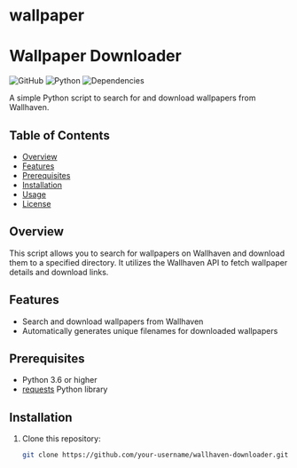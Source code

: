 # wallpaper
# Wallpaper Downloader

![GitHub](https://img.shields.io/github/license/versus2004/wallpaper)
![Python](https://img.shields.io/badge/python-3.6%2B-blue)
![Dependencies](https://img.shields.io/badge/dependencies-requests-brightgreen)

A simple Python script to search for and download wallpapers from Wallhaven.

## Table of Contents
- [Overview](#overview)
- [Features](#features)
- [Prerequisites](#prerequisites)
- [Installation](#installation)
- [Usage](#usage)
- [License](#license)

## Overview
This script allows you to search for wallpapers on Wallhaven and download them to a specified directory. It utilizes the Wallhaven API to fetch wallpaper details and download links.

## Features
- Search and download wallpapers from Wallhaven
- Automatically generates unique filenames for downloaded wallpapers

## Prerequisites
- Python 3.6 or higher
- [requests](https://pypi.org/project/requests/) Python library

## Installation
1. Clone this repository:
   ```sh
   git clone https://github.com/your-username/wallhaven-downloader.git
